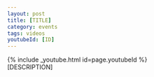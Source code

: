 ```yaml
---
layout: post
title: [TITLE]
category: events
tags: videos
youtubeId: [ID]
---
```


{% include _youtube.html id=page.youtubeId %}
<br />
[DESCRIPTION]
